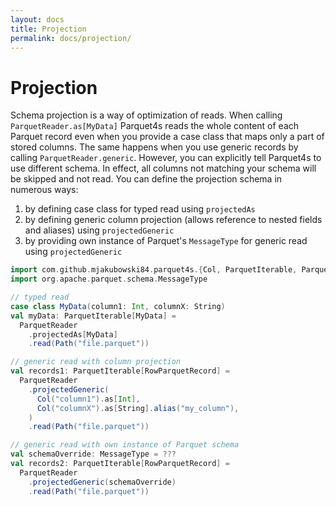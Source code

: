 ```yaml
---
layout: docs
title: Projection
permalink: docs/projection/
---
```


# Projection

Schema projection is a way of optimization of reads. When calling `ParquetReader.as[MyData]` Parquet4s reads the whole content of each Parquet record even when you provide a case class that maps only a part of stored columns. The same happens when you use generic records by calling `ParquetReader.generic`. However, you can explicitly tell Parquet4s to use different schema. In effect, all columns not matching your schema will be skipped and not read. You can define the projection schema in numerous ways:

1. by defining case class for typed read using `projectedAs`
2. by defining generic column projection (allows reference to nested fields and aliases) using `projectedGeneric`
3. by providing own instance of Parquet's `MessageType` for generic read using `projectedGeneric`

```scala mdoc:compile-only
import com.github.mjakubowski84.parquet4s.{Col, ParquetIterable, ParquetReader, Path, RowParquetRecord}
import org.apache.parquet.schema.MessageType

// typed read
case class MyData(column1: Int, columnX: String)
val myData: ParquetIterable[MyData] = 
  ParquetReader
    .projectedAs[MyData]
    .read(Path("file.parquet"))

// generic read with column projection
val records1: ParquetIterable[RowParquetRecord] = 
  ParquetReader
    .projectedGeneric(
      Col("column1").as[Int],
      Col("columnX").as[String].alias("my_column"),
    )
    .read(Path("file.parquet"))

// generic read with own instance of Parquet schema
val schemaOverride: MessageType = ???
val records2: ParquetIterable[RowParquetRecord] = 
  ParquetReader
    .projectedGeneric(schemaOverride)
    .read(Path("file.parquet"))
```

